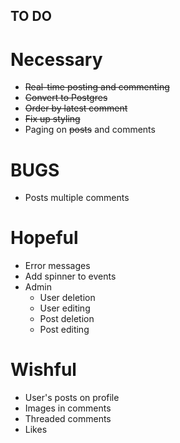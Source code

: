 TO DO
-----

Necessary
=========
- ~~Real-time posting and commenting~~
- ~~Convert to Postgres~~
- ~~Order by latest comment~~
- ~~Fix up styling~~
- Paging on ~~posts~~ and comments

BUGS
====
- Posts multiple comments


Hopeful
=======
- Error messages
- Add spinner to events
- Admin
	- User deletion
	- User editing
	- Post deletion
	- Post editing

Wishful
=======
- User's posts on profile
- Images in comments
- Threaded comments
- Likes
